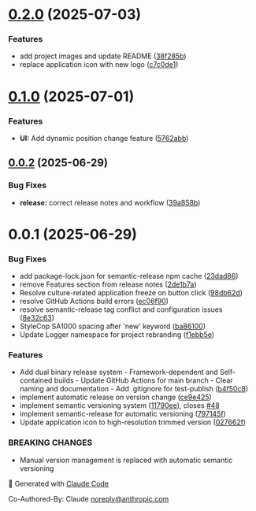 # [0.2.0](https://github.com/yokenzan/rem-meter/compare/v0.1.0...v0.2.0) (2025-07-03)


### Features

* add project images and update README ([38f285b](https://github.com/yokenzan/rem-meter/commit/38f285bd861307c0d5d701299af53e8a165e6d42))
* replace application icon with new logo ([c7c0de1](https://github.com/yokenzan/rem-meter/commit/c7c0de1d13280bdc759add067eec175486a0ae0d))

# [0.1.0](https://github.com/yokenzan/rem-meter/compare/v0.0.2...v0.1.0) (2025-07-01)


### Features

* **UI:** Add dynamic position change feature ([5762abb](https://github.com/yokenzan/rem-meter/commit/5762abb2946ad30bbfc5e0d6bf559c61b3cf4d55))

## [0.0.2](https://github.com/yokenzan/rem-meter/compare/v0.0.1...v0.0.2) (2025-06-29)


### Bug Fixes

* **release:** correct release notes and workflow ([39a858b](https://github.com/yokenzan/rem-meter/commit/39a858bc8e60bcf79bda5615c50a45a3e96db8f3))

# 0.0.1 (2025-06-29)


### Bug Fixes

* add package-lock.json for semantic-release npm cache ([23dad86](https://github.com/yokenzan/rem-meter/commit/23dad8673b362fb057ca1b517ca8fe36cff1197f))
* remove Features section from release notes ([2de1b7a](https://github.com/yokenzan/rem-meter/commit/2de1b7a91f37bdbf6cfb49f17505cbf746828eb8))
* Resolve culture-related application freeze on button click ([98db62d](https://github.com/yokenzan/rem-meter/commit/98db62d9e638d139139ecd35635177472904c287))
* resolve GitHub Actions build errors ([ec06f90](https://github.com/yokenzan/rem-meter/commit/ec06f9032a1a20d9b9f7e14f3ef4dcb223099956))
* resolve semantic-release tag conflict and configuration issues ([8e32c63](https://github.com/yokenzan/rem-meter/commit/8e32c63bdb737f8bd8d64f6d176434dd56d75c0f))
* StyleCop SA1000 spacing after 'new' keyword ([ba86100](https://github.com/yokenzan/rem-meter/commit/ba861006a791d56c31be2fd465c29548728fd391))
* Update Logger namespace for project rebranding ([f1ebb5e](https://github.com/yokenzan/rem-meter/commit/f1ebb5e7f267914735d78b823ee6d05806e77ad4))


### Features

* Add dual binary release system - Framework-dependent and Self-contained builds - Update GitHub Actions for main branch - Clear naming and documentation - Add .gitignore for test-publish ([b4f50c8](https://github.com/yokenzan/rem-meter/commit/b4f50c872912fc0743b9805cd5e84e7170010c56))
* implement automatic release on version change ([ce9e425](https://github.com/yokenzan/rem-meter/commit/ce9e4250d90fe22a6cef3abbdf5494a59b45661c))
* implement semantic versioning system ([11790ee](https://github.com/yokenzan/rem-meter/commit/11790ee662ade05f0ed63aefeedae81e4d265c21)), closes [#48](https://github.com/yokenzan/rem-meter/issues/48)
* implement semantic-release for automatic versioning ([797145f](https://github.com/yokenzan/rem-meter/commit/797145f2811ee574e2cfbc63c48b5886d8108179))
* Update application icon to high-resolution trimmed version ([027662f](https://github.com/yokenzan/rem-meter/commit/027662f3f578599209baccf73fd7dedca498450b))


### BREAKING CHANGES

* Manual version management is replaced with automatic semantic versioning

🤖 Generated with [Claude Code](https://claude.ai/code)

Co-Authored-By: Claude <noreply@anthropic.com>

